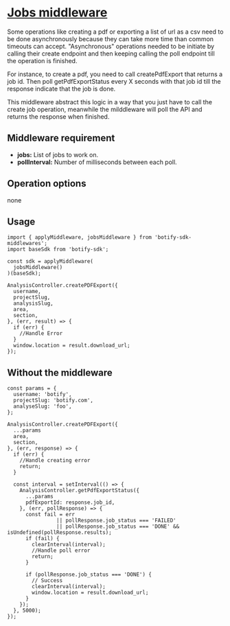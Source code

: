 # [Jobs middleware](../../src/middlewares/jobsMiddleware.js)

Some operations like creating a pdf or exporting a list of url as a csv need to be done asynchronously because they can take more time than common timeouts can accept. "Asynchronous" operations needed to be initiate by calling their create endpoint and then keeping calling the poll endpoint till the operation is finished.

For instance, to create a pdf, you need to call createPdfExport that returns a job id. Then poll getPdfExportStatus every X seconds with that job id till the response indicate that the job is done.

This middleware abstract this logic in a way that you just have to call the create job operation, meanwhile the milddleware will poll the API and returns the response when finished.


## Middleware requirement
- **jobs:** List of jobs to work on.
- **pollInterval:** Number of milliseconds between each poll.

## Operation options
none

## Usage
``` JS
import { applyMiddleware, jobsMiddleware } from 'botify-sdk-middlewares';
import baseSdk from 'botify-sdk';

const sdk = applyMiddleware(
  jobsMiddleware()
)(baseSdk);

AnalysisController.createPDFExport({
  username,
  projectSlug,
  analysisSlug,
  area,
  section,
}, (err, result) => {
  if (err) {
    //Handle Error
  }
  window.location = result.download_url;
});
```


## Without the middleware
``` JS
const params = {
  username: 'botify',
  projectSlug: 'botify.com',
  analyseSlug: 'foo',
};

AnalysisController.createPDFExport({
  ...params
  area,
  section,
}, (err, response) => {
  if (err) {
    //Handle creating error
    return;
  }

  const interval = setInterval(() => {
    AnalysisController.getPdfExportStatus({
      ...params
      pdfExportId: response.job_id,
    }, (err, pollResponse) => {
      const fail = err
                || pollResponse.job_status === 'FAILED'
                || pollResponse.job_status === 'DONE' && isUndefined(pollResponse.results);
      if (fail) {
        clearInterval(interval);
        //Handle poll error
        return;
      }

      if (pollResponse.job_status === 'DONE') {
        // Success
        clearInterval(interval);
        window.location = result.download_url;
      }
    });
  }, 5000);
});
```
